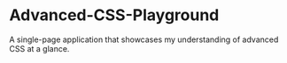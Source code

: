 # Advanced-CSS-Playground
A single-page application that showcases my understanding of advanced CSS at a glance.
